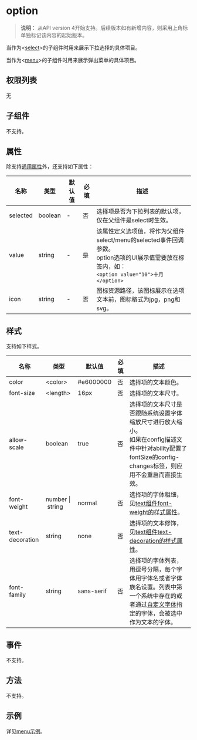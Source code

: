 # option

>  **说明：**
>  从API version 4开始支持。后续版本如有新增内容，则采用上角标单独标记该内容的起始版本。

当作为&lt;[select](js-components-basic-select.md)&gt;的子组件时用来展示下拉选择的具体项目。


当作为&lt;[menu](js-components-basic-menu.md)&gt;的子组件时用来展示弹出菜单的具体项目。


## 权限列表

无


## 子组件

不支持。


## 属性

除支持[通用属性](js-components-common-attributes.md)外，还支持如下属性：

| 名称       | 类型      | 默认值  | 必填   | 描述                                       |
| -------- | ------- | ---- | ---- | ---------------------------------------- |
| selected | boolean | -    | 否    | 选择项是否为下拉列表的默认项，仅在父组件是select时生效。          |
| value    | string  | -    | 是    | 该属性定义选项值，将作为父组件select/menu的selected事件回调参数。<br/>option选项的UI展示值需要放在标签内，如：<br>`<option value="10">十月</option>` |
| icon     | string  | -    | 否    | 图标资源路径，该图标展示在选项文本前，图标格式为jpg，png和svg。     |


## 样式

支持如下样式。

| 名称              | 类型                         | 默认值        | 必填   | 描述                                       |
| --------------- | -------------------------- | ---------- | ---- | ---------------------------------------- |
| color           | &lt;color&gt;              | \#e6000000 | 否    | 选择项的文本颜色。                                |
| font-size       | &lt;length&gt;             | 16px       | 否    | 选择项的文本尺寸。                                |
| allow-scale     | boolean                    | true       | 否    | 选择项的文本尺寸是否跟随系统设置字体缩放尺寸进行放大缩小。<br/>如果在config描述文件中针对ability配置了fontSize的config-changes标签，则应用不会重启而直接生效。 |
| font-weight     | number&nbsp;\|&nbsp;string | normal     | 否    | 选择项的字体粗细，见[text组件font-weight的样式属性](js-components-basic-text.md#样式)。 |
| text-decoration | string                     | none       | 否    | 选择项的文本修饰，见[text组件text-decoration的样式属性](js-components-basic-text.md#样式)。 |
| font-family     | string                     | sans-serif | 否    | 选择项的字体列表，用逗号分隔，每个字体用字体名或者字体族名设置。列表中第一个系统中存在的或者通过[自定义字体](js-components-common-customizing-font.md)指定的字体，会被选中作为文本的字体。 |


## 事件

不支持。


## 方法

不支持。


## 示例

详见[menu示例](js-components-basic-menu.md#示例)。
